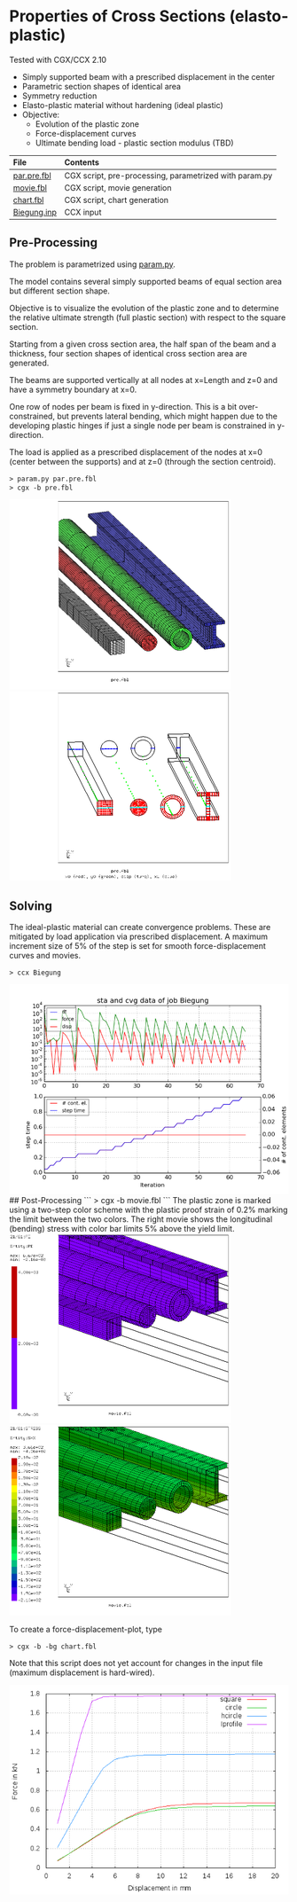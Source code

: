 # Properties of Cross Sections (elasto-plastic)
Tested with CGX/CCX 2.10

+ Simply supported beam with a prescribed displacement in the center
+ Parametric section shapes of identical area
+ Symmetry reduction
+ Elasto-plastic material without hardening (ideal plastic)
+ Objective:
  + Evolution of the plastic zone
  + Force-displacement curves
  + Ultimate bending load - plastic section modulus (TBD)


File                           | Contents    
 :-------------                | :-------------
 [par.pre.fbl](par.pre.fbl)    | CGX script, pre-processing, parametrized with param.py
 [movie.fbl](movie.fbl)        | CGX script, movie generation
 [chart.fbl](chart.fbl)        | CGX script, chart generation
 [Biegung.inp](Biegung.inp)    | CCX input

## Pre-Processing

The problem is parametrized using [param.py](../../../Scripts/param.py).

The model contains several simply supported beams of equal section area but different section shape.

Objective is to visualize the evolution of the plastic zone and to determine the relative ultimate strength (full plastic section) with respect to the square section.

Starting from a given cross section area, the half span of the beam and a thickness, four section shapes of identical cross section area are generated.

The beams are supported vertically at all nodes at x=Length and z=0 and have a symmetry boundary at x=0.

One row of nodes per beam is fixed in y-direction. This is a bit over-constrained, but prevents lateral bending, which might happen due to the developing plastic hinges if just a single node per beam is constrained in y-direction.

The load is applied as a prescribed displacement of the nodes at x=0 (center between the supports) and at z=0 (through the section centroid).
```
> param.py par.pre.fbl
> cgx -b pre.fbl
```
<img src="mesh.png" width="400" title="Mesh density is biased towards the center section at x=0">
<img src="sets.png" width="400" title="">

## Solving
The ideal-plastic material can create convergence problems. These are mitigated by load application via prescribed displacement. A maximum increment size of 5% of the step is set for smooth force-displacement curves and movies.
```
> ccx Biegung
```
<img src="Biegung.png" >
## Post-Processing
```
> cgx -b movie.fbl
```
The plastic zone is marked using a two-step color scheme with the plastic proof strain of 0.2% marking the limit between the two colors. The right movie shows the longitudinal (bending) stress with color bar limits 5% above the yield limit.

<img src="PE.gif" width="400" title="Plastic zone (plastic strain > 0.2%)">
<img src="SXX.gif" width="400" title="Bending stress">

To create a force-displacement-plot, type
```
> cgx -b -bg chart.fbl
```
Note that this script does not yet account for changes in the input file (maximum displacement is hard-wired).

<img src="df.png" title="Force-displacement-plot">
